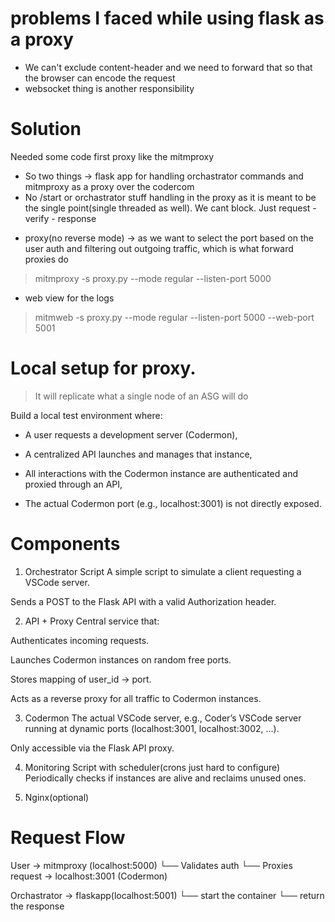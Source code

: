 # problems I faced while using flask as a proxy
- We can't exclude content-header and we need to forward that so that the browser can encode the request
- websocket thing is another responsibility

# Solution
Needed some code first proxy like the mitmproxy
- So two things -> flask app for handling orchastrator commands and mitmproxy as a proxy over the codercom
- No /start or orchastrator stuff handling in the proxy as it is meant to be the single point(single threaded as well). We cant block.
Just request - verify - response

* proxy(no reverse mode) -> as we want to select the port based on the user auth and filtering out outgoing traffic, which is what forward proxies do
> mitmproxy -s proxy.py   --mode regular   --listen-port 5000

* web view for the logs
> mitmweb -s proxy.py --mode regular --listen-port 5000 --web-port 5001


# Local setup for proxy.
> It will replicate what a single node of an ASG will do

Build a local test environment where:

- A user requests a development server (Codermon),

- A centralized API launches and manages that instance,

- All interactions with the Codermon instance are authenticated and proxied through an API,

- The actual Codermon port (e.g., localhost:3001) is not directly exposed.

# Components
1. Orchestrator Script
A simple script to simulate a client requesting a VSCode server.

Sends a POST to the Flask API with a valid Authorization header.

2. API + Proxy
Central service that:

Authenticates incoming requests.

Launches Codermon instances on random free ports.

Stores mapping of user_id -> port.

Acts as a reverse proxy for all traffic to Codermon instances.

3. Codermon
The actual VSCode server, e.g., Coder’s VSCode server running at dynamic ports (localhost:3001, localhost:3002, ...).

Only accessible via the Flask API proxy.

4. Monitoring Script with scheduler(crons just hard to configure)
Periodically checks if instances are alive and reclaims unused ones.

5. Nginx(optional)

# Request Flow
User -> mitmproxy (localhost:5000)
            └── Validates auth
            └── Proxies request → localhost:3001 (Codermon)

Orchastrator -> flaskapp(localhost:5001)
                     └── start the container
                     └── return the response
